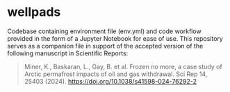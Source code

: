 # wellpads
Codebase containing environment file (env.yml) and code workflow provided in the form of a Jupyter Notebook for ease of use. This repository serves as a companion file in support of the accepted version of the following manuscript in Scientific Reports:
> Miner, K., Baskaran, L., Gay, B. et al. Frozen no more, a case study of Arctic permafrost impacts of oil and gas withdrawal. Sci Rep 14, 25403 (2024). https://doi.org/10.1038/s41598-024-76292-2